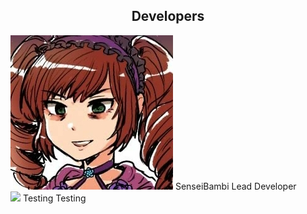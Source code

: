 <head>
<style>
  
  img {
    border-radius: 50%;
  }
  
  div.SenseiBambi {
    vertical-align: center;
    display: inline-block;
    text-align: center;
    width: 150px;
    margin-top: 20px;
    margin-right: 112px;
    margin-left: 10px;
    margin-bottom: 25px;
  }
  
  .caption {
    display: block;
  }
  
</style>
</head>
<body>
  
<h2><center>Developers</center></h2>

<div class="SenseiBambi">
  <img src="/assets/img/SenseiBambi.jpg">
  <span class="caption">SenseiBambi</span>
  <span class="cpation">Lead Developer</span>
</div>

<div class="SenseiBambi">
  <img src="/assets/img/avatar-icon.png">
  <span class="caption">Testing</span>
  <span class="caption">Testing</span>
</div>
  
</body>
